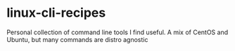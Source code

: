 linux-cli-recipes
=================

Personal collection of command line tools I find useful. A mix of CentOS and Ubuntu, but many commands are distro agnostic
